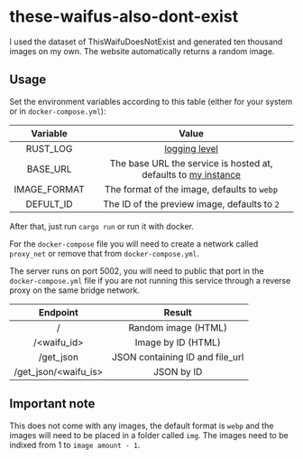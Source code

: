 # these-waifus-also-dont-exist
I used the dataset of ThisWaifuDoesNotExist and generated ten thousand images on my own. The website automatically returns a random image. 

## Usage
Set the environment variables according to this table (either for your system or in `docker-compose.yml`):

| Variable     | Value                                                                                              |
| :----------: | :------------------------------------------------------------------------------------------------: |
| RUST_LOG     | [logging level](https://docs.rs/env_logger/0.7.1/env_logger/#enabling-logging)                     |
| BASE_URL     | The base URL the service is hosted at, defaults to [my instance](https://waifus-are.fun-stuff.xyz) |
| IMAGE_FORMAT | The format of the image, defaults to `webp`                                                        |
| DEFULT_ID    | The ID of the preview image, defaults to `2`                                                       |

After that, just run `cargo run` or run it with docker.

For the `docker-compose` file you will need to create a network called `proxy_net` or remove that from `docker-compose.yml`.

The server runs on port 5002, you will need to public that port in the `docker-compose.yml` file if you are
not running this service through a reverse proxy on the same bridge network.

| Endpoint             | Result                          |
| :------------------: | :-----------------------------: |
| /                    | Random image (HTML)             |
| /<waifu_id>          | Image by ID (HTML)              |
| /get_json            | JSON containing ID and file_url |
| /get_json/<waifu_is> | JSON by ID                      |

## Important note
This does not come with any images, the default format is `webp` and the images will
need to be placed in a folder called `img`. The images need to be indixed from 1 to `image amount - 1`.